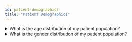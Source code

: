 ```yaml
---
id: patient-demographics
title: "Patient Demographics"
---
```


<details><summary>What is the age distribution of my patient population?</summary>

```sql
with patient as
(
select distinct
    patient_id
,   birth_date
from claims_data_model.eligibility
)

, age as
(
select
    patient_id
,   floor(datediff(day, birth_date, current_date)/365) as age
from patient
)

, age_groups as
(
select
    patient_id
,   age
,   case 
        when age <= 0 and age < 2 then '0-2'
        when age <= 2 and age < 18 then '2-18'
        when age <= 18 and age < 30 then '18-30'
        when age <= 30 and age < 40 then '30-40'
        when age <= 40 and age < 50 then '40-50'
        when age <= 50 and age < 60 then '50-60'
        when age <= 60 and age < 70 then '60-70'
        when age <= 70 and age < 80 then '70-80'
        when age <= 80 and age < 90 then '80-90'
        when age > 90 then '> 90'
        else 'Missing Age' 
    end as age_group
from age
)

select
    age_group
,   count(distinct patient_id) as patients
,   cast(100 * count(distinct patient_id)/sum(count(distinct patient_id)) over() as numeric(38,1)) as percent
from age_groups
group by age_group
order by 1
```
For example, here's what the distribution of ages looks like on Medicare SAF.

![Age Groups](/img/patient_age_group.jpg)

</details>

<details><summary>What is the gender distribution of my patient population?</summary>

```sql
select
    gender
,   count(distinct patient_id) as patients
,   cast(100 * count(distinct patient_id)/sum(count(distinct patient_id)) over() as numeric(38,1)) as percent
from claims_data_model.eligibility
group by 1
order by 1
```

For example, here's what the distribution of ages looks like on Medicare SAF.
![Age Groups](/img/gender_distribution_2.jpg)

</details>

